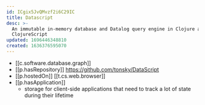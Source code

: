 ```yaml
---
id: ICgix5JvQMvzf2i6C29IC
title: Datascript
desc: >-
  An immutable in-memory database and Datalog query engine in Clojure and
  ClojureScript
updated: 1696446348810
created: 1636376595070
---
```


- [[c.software.database.graph]]
- [[p.hasRepository]] https://github.com/tonsky/DataScript
- [[p.hostedOn]] [[t.cs.web.browser]]
- [[p.hasApplication]] 
  - storage for client-side applications that need to track a lot of state during their lifetime
